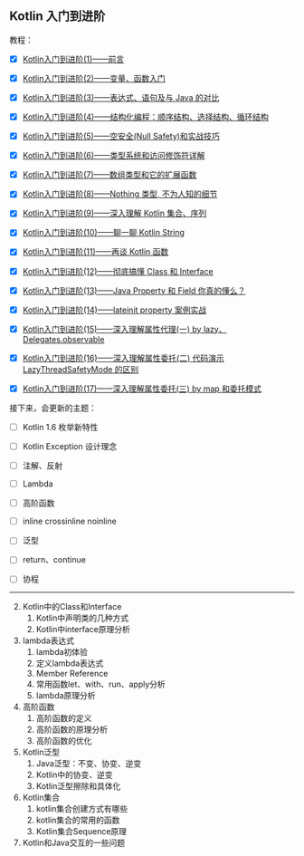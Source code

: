 
## Kotlin 入门到进阶

教程：

- [x] [Kotlin入门到进阶(1)——前言](https://www.bilibili.com/video/BV1hR4y1A7Vu/)

- [x] [Kotlin入门到进阶(2)——变量、函数入门](https://www.bilibili.com/video/BV1Ur4y1t7a3/)

- [x] [Kotlin入门到进阶(3)——表达式、语句及与 Java 的对比](https://www.bilibili.com/video/BV1r54y1f7gT/)

- [x] [Kotlin入门到进阶(4)——结构化编程：顺序结构、选择结构、循环结构](https://www.bilibili.com/video/BV1bu41167Dr/)

- [x] [Kotlin入门到进阶(5)——空安全(Null Safety)和实战技巧](https://www.bilibili.com/video/BV1AY4y1t7hX/)

- [x] [Kotlin入门到进阶(6)——类型系统和访问修饰符详解](https://www.bilibili.com/video/BV18Y4y1z7h8/)

- [x] [Kotlin入门到进阶(7)——数组类型和它的扩展函数](https://www.bilibili.com/video/BV1RB4y1y7bU/)

- [x] [Kotlin入门到进阶(8)——Nothing 类型, 不为人知的细节](https://www.bilibili.com/video/BV1SR4y1c7Xm/)

- [x] [Kotlin入门到进阶(9)——深入理解 Kotlin 集合、序列](https://www.bilibili.com/video/BV1o54y1Z7s3/)

- [x] [Kotlin入门到进阶(10)——聊一聊 Kotlin String](https://www.bilibili.com/video/BV1z3411G7gA/)

- [x] [Kotlin入门到进阶(11)——再谈 Kotlin 函数](https://www.bilibili.com/video/BV13F411j7mF/)

- [x] [Kotlin入门到进阶(12)——彻底搞懂 Class 和 Interface](https://www.bilibili.com/video/BV1ev4y1A7kM/)

- [x] [Kotlin入门到进阶(13)——Java Property 和 Field 你真的懂么？](https://www.bilibili.com/video/BV1At4y1s7sE/)

- [x] [Kotlin入门到进阶(14)——lateinit property 案例实战](https://www.bilibili.com/video/BV1CY4y1678g/)

- [x] [Kotlin入门到进阶(15)——深入理解属性代理(一) by lazy、Delegates.observable](https://www.bilibili.com/video/BV1j3411V7Ve/)

- [x] [Kotlin入门到进阶(16)——深入理解属性委托(二) 代码演示 LazyThreadSafetyMode 的区别](https://www.bilibili.com/video/BV18Z4y147b2/)

- [x] [Kotlin入门到进阶(17)——深入理解属性委托(三) by map 和委托模式](https://www.bilibili.com/video/BV1at4y1p7iB/)


接下来，会更新的主题：

- [ ] Kotlin 1.6 枚举新特性
- [ ] Kotlin Exception 设计理念
- [ ] 注解、反射
- [ ] Lambda
- [ ] 高阶函数
- [ ] inline crossinline noinline
- [ ] 泛型
- [ ] return、continue
- [ ] 协程


<hr/>



2. Kotlin中的Class和Interface
   1. Kotlin中声明类的几种方式
   2. Kotlin中interface原理分析
3. lambda表达式
   1. lambda初体验
   2. 定义lambda表达式
   3. Member Reference
   4. 常用函数let、with、run、apply分析
   5. lambda原理分析
4. 高阶函数
   1. 高阶函数的定义
   2. 高阶函数的原理分析
   3. 高阶函数的优化
5. Kotlin泛型
   1. Java泛型：不变、协变、逆变
   2. Kotlin中的协变、逆变
   3. Kotlin泛型擦除和具体化
6. Kotlin集合
   1. kotlin集合创建方式有哪些
   2. kotlin集合的常用的函数
   3. Kotlin集合Sequence原理
7. Kotlin和Java交互的一些问题
